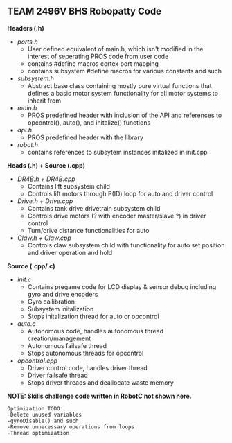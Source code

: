 ## TEAM 2496V BHS Robopatty Code
**Headers (.h)**
- *ports.h*
  - User defined equivalent of main.h, which isn't modified in the interest of seperating PROS code from user code
  - contains #define macros cortex port mapping
  - contains subsystem #define macros for various constants and such
- *subsystem.h*
  - Abstract base class containing mostly pure virtual functions that defines a basic motor system functionality for all motor systems to inherit from
- *main.h*
  - PROS predefined header with inclusion of the API and references to opcontrol(), auto(), and initalize() functions
- *api.h*
  - PROS predefined header with the library
- *robot.h*
  - contains references to subsytem instances initalized in init.cpp

**Heads (.h) + Source (.cpp)**
  - *DR4B.h + DR4B.cpp*
    - Contains lift subsystem child
    - Controls lift motors through P(ID) loop for auto and driver control
  - *Drive.h + Drive.cpp*
    - Contains tank drive drivetrain subsystem child
    - Controls drive motors (? with encoder master/slave ?) in driver control
    - Turn/drive distance functionalities for auto
  - *Claw.h + Claw.cpp*
    - Controls claw subsystem child with functionality for auto set position and driver operation and hold

**Source (.cpp/.c)**
  - *init.c*
    - Contains pregame code for LCD display & sensor debug including gyro and drive encoders
    - Gyro callibration
    - Subsystem initalization
    - Stops initalization thread for auto or opcontrol
  - *auto.c*
    - Autonomous code, handles autonomous thread creation/management
    - Autonomous failsafe thread
    - Stops autonomous threads for opcontrol
  - *opcontrol.cpp*
    - Driver control code, handles driver thread
    - Driver failsafe thread
    - Stops driver threads and deallocate waste memory

**NOTE: Skills challenge code written in RobotC not shown here.**

    Optimization TODO:
    -Delete unused variables
    -gyroDisable() and such
    -Remove unnecessary operations from loops
    -Thread optimization
